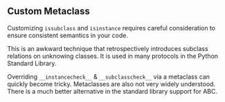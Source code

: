 ## Custom Metaclass

Customizing `issubclass` and `isinstance` requires careful consideration to ensure consistent semantics in your code.

This is an awkward technique that retrospectively introduces subclass relations on unknowing classes. It is used in 
many protocols in the Python Standard Library.

Overriding `__instancecheck__` & `__subclasscheck__` via a metaclass can quickly become tricky. Metaclasses are also 
not very widely understood. There is a much better alternative in the standard library support for ABC.
